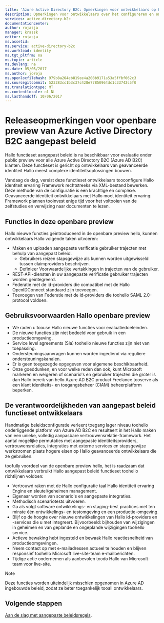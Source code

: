 ```yaml
---
title: 'Azure Active Directory B2C: Opmerkingen voor ontwikkelaars op het gebruik van aangepast beleid | Microsoft Docs'
description: Opmerkingen voor ontwikkelaars over het configureren en onderhouden van Azure AD B2C met aangepast beleid
services: active-directory-b2c
documentationcenter: 
author: rojasja
manager: krassk
editor: rojasja
ms.assetid: 
ms.service: active-directory-b2c
ms.workload: identity
ms.tgt_pltfrm: na
ms.topic: article
ms.devlang: na
ms.date: 05/05/2017
ms.author: joroja
ms.openlocfilehash: 979b8a264eb819ee4a208b9171a53a5ffbf062c3
ms.sourcegitcommit: 523283cc1b3c37c428e77850964dc1c33742c5f0
ms.translationtype: MT
ms.contentlocale: nl-NL
ms.lasthandoff: 10/06/2017
---
```

# <a name="release-notes-for-azure-active-directory-b2c-custom-policy-public-preview"></a>Releaseopmerkingen voor openbare preview van Azure Active Directory B2C aangepast beleid
Hallo functieset aangepast beleid is nu beschikbaar voor evaluatie onder public preview voor alle Azure Active Directory B2C (Azure AD B2C) klanten. Deze functieset is gericht op ontwikkelaars van geavanceerde identiteit Hallo meest complexe identiteitsoplossingen bouwen.  

Vandaag de dag, vereist deze functieset ontwikkelaars tooconfigure Hallo identiteit ervaring Framework rechtstreeks via XML-bestand bewerken. Deze methode van de configuratie is een krachtige en complexe. Geavanceerde identiteit ontwikkelaars met Hallo moet identiteit ervaring Framework plannen tooinvest enige tijd voor het voltooien van de zelfstudies en verwijzing naar documenten te lezen. 

## <a name="features-included-in-this-public-preview"></a>Functies in deze openbare preview
Hallo nieuwe functies geïntroduceerd in de openbare preview hello, kunnen ontwikkelaars Hallo volgende taken uitvoeren:<br>

* Maken en uploaden aangepaste verificatie gebruiker trajecten met behulp van aangepast beleid. 
   * Gebruikers reizen stapsgewijze als kunnen worden uitgewisseld tussen claimproviders beschrijven. 
   * Definieer Voorwaardelijke vertakkingen in trajecten van de gebruiker. 
* REST-API-diensten in uw aangepaste verificatie gebruiker trajecten worden geïntegreerd.  
* Federatie met de id-providers die compatibel met de Hallo OpenIDConnect standaard zijn toevoegen. <br>
* Toevoegen van Federatie met de id-providers die toohello SAML 2.0-protocol voldoen. 

## <a name="terms-of-hello-public-preview"></a>Gebruiksvoorwaarden Hallo openbare preview

* We raden u toouse Hallo nieuwe functies voor evaluatiedoeleinden.<br>
* De nieuwe functies zijn niet bedoeld voor gebruik in een productieomgeving.<br>
* Service level agreements (Sla) toohello nieuwe functies zijn niet van toepassing. <br>
* Ondersteuningsaanvragen kunnen worden ingediend via reguliere ondersteuningskanalen. <br>
* Er is geen toegezegde opgegeven voor algemene beschikbaarheid.<br>
* Onze goeddunken, en voor welke reden dan ook, kunt Microsoft markeren en weigeren of scenario's en gebruiker trajecten die groter is dan Hallo bereik van hello Azure AD B2C product Freelance tooserve als een klant identiteits- en toegangsbeheer (CIAM) beheerplatform beperken.

## <a name="responsibilities-of-custom-policy-feature-set-developers"></a>De verantwoordelijkheden van aangepast beleid functieset ontwikkelaars
Handmatige beleidsconfiguratie verleent toegang lager niveau toohello onderliggende platform van Azure AD B2C en resulteert in het Hallo maken van een unieke, volledig aanpasbare vertrouwensrelatie-framework. Het aantal mogelijke permutaties met aangepaste identiteitsproviders, vertrouwensrelaties, integraties met externe services en stapsgewijze werkstromen plaats hogere eisen op Hallo geavanceerde ontwikkelaars die ze gebruiken.

toofully voordeel van de openbare preview hello, het is raadzaam dat ontwikkelaars verbruikt Hallo aangepast beleid functieset toohello richtlijnen voldoen:
* Vertrouwd raken met de Hallo configuratie taal Hallo identiteit ervaring Engine en sleutel/geheimen management.
* Eigenaar worden van scenario's en aangepaste integraties.
* Methodisch scenariotests uitvoeren.
* Ga als volgt software ontwikkelings- en staging-best practices met ten minste één ontwikkelings- en testomgeving en een productie-omgeving.
* Blijf op de hoogte over nieuwe ontwikkelingen van Hallo id-providers en -services die u met integreert. Bijvoorbeeld: bijhouden van wijzigingen in geheimen en van geplande en ongeplande wijzigingen toohello service.
* Actieve bewaking hebt ingesteld en bewaak Hallo reactiesnelheid van productieomgevingen.
* Neem contact op met e-mailadressen actueel te houden en blijven responsief toohello Microsoft live-site-team e-mailberichten.
* Tijdige actie ondernemen als aanbevolen toodo Hallo van Microsoft-team voor live-site. 


>[!NOTE]
>Deze functies worden uiteindelijk misschien opgenomen in Azure AD ingebouwde beleid, zodat ze beter toegankelijk tooall ontwikkelaars.

## <a name="next-steps"></a>Volgende stappen
[Aan de slag met aangepaste beleidsregels](active-directory-b2c-get-started-custom.md).
